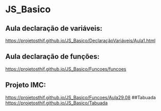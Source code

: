 # JS_Basico
## Aula declaração de variáveis: 
  https://projetosthif.github.io/JS_Basico/DeclaraçãoVariáveis/Aula1.html
## Aula declaração de funções:
  https://projetosthif.github.io/JS_Basico/Funcoes/funcoes
## Projeto IMC: 
  https://projetosthif.github.io/JS_Basico/Funcoes/Aula29.08
##Tabuada
  https://projetosthif.github.io/JS_Basico/Tabuada
  
